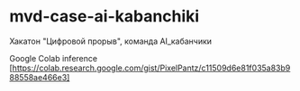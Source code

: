 # mvd-case-ai-kabanchiki
Хакатон "Цифровой прорыв", команда AI_кабанчики

Google Colab inference [https://colab.research.google.com/gist/PixelPantz/c11509d6e81f035a83b988558ae466e3]
